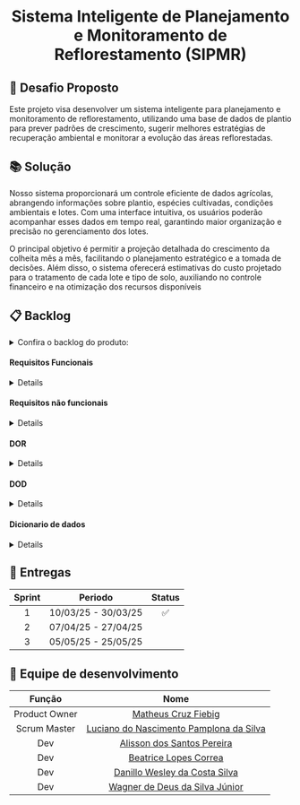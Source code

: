 <h1 align="center"> Sistema Inteligente de Planejamento e Monitoramento de Reflorestamento (SIPMR) </h1>

## :page_facing_up: Desafio Proposto
Este projeto visa desenvolver um sistema inteligente para planejamento e monitoramento de reflorestamento, utilizando uma base de dados de plantio para prever padrões de crescimento, 
sugerir melhores estratégias de recuperação ambiental e monitorar a evolução das áreas reflorestadas.


## :books: Solução
Nosso sistema proporcionará um controle eficiente de dados agrícolas, abrangendo informações sobre plantio, espécies cultivadas, condições ambientais e lotes. Com uma interface intuitiva, os usuários poderão acompanhar esses dados em tempo real, garantindo maior organização e precisão no gerenciamento dos lotes. 

O principal objetivo é permitir a projeção detalhada do crescimento da colheita mês a mês, facilitando o planejamento estratégico e a tomada de decisões. Além disso, o sistema oferecerá estimativas do custo projetado para o tratamento de cada lote e tipo de solo, auxiliando no controle financeiro e na otimização dos recursos disponíveis


## :clipboard: Backlog
<details>  
<summary> Confira o backlog do produto: </summary>
<br>
<table>
  <tr>
    <th>Prioridade</th>
    <th>Feature</th>
    <th>Sprint</th>
    <th>Requisitos</th>
  </tr>
  <tr>
    <td>Alta</td>
    <td>Dashboard Projeção de crescimento da colheita do lote informado</td>
    <td>1</td>
    <td>RF-6, RNF-1</td>
  </tr>
  <tr>
    <td>Alta</td>
    <td>Dashboard Projeção de desempenho (R$) da espécie com base nas condições de cada lote</td>
    <td>1</td>
    <td>RF-6, RNF-1</td>
  </tr>
  <tr>
    <td>Alta</td>
    <td>Dashboard Projeção de gastos com tratamento do solo</td>
    <td>1</td>
    <td>RF-6, RNF-1</td>
  </tr>
  <tr>
    <td>Alta</td>
    <td>Tela de dashboards</td>
    <td>1</td>
    <td>RF-6, RNF-1, RNF-4, RNF-6</td>
  </tr>
  <tr>
    <td>Alta</td>
    <td>Tela de atualização diária de plantios</td>
    <td>1</td>
    <td>RF-3, RNF-4, RNF-6</td>
  </tr>
  <tr>
    <td>Alta</td>
    <td>Tela de cadastro de plantios</td>
    <td>1</td>
    <td>RF-2, RNF-4, RNF-6</td>
  </tr>
  <tr>
    <td>Alta</td>
    <td>Autenticação de Usuário</td>
    <td>2</td>
    <td>RF-1, RNF-4, RNF-6, RNF-5</td>
  </tr>
  <tr>
    <td>Alta</td>
    <td>Criação de Conta</td>
    <td>2</td>
    <td>RF-1, RNF-4, RNF-6, RF-7, RNF-2</td>
  </tr>
  <tr>
    <td>Media</td>
    <td>Deleção de Conta</td>
    <td>2</td>
    <td>RF-8, RNF-4, RNF-6</td>
  </tr>
  <tr>
    <td>Media</td>
    <td>Permissionamento da tela de Usuário</td>
    <td>2</td>
    <td>RF-1, RNF-4, RNF-6</td>
  </tr>
  <tr>
    <td>Alta</td>
    <td>Notificação de vazamento de dados do usuários</td>
    <td>2</td>
    <td>RF-09, RNF-02</td>
  </tr>
  <tr>
    <td>Baixa</td>
    <td>Visualização de Informações Pessoais</td>
    <td>2</td>
    <td>RF-5, RNF-2</td>
  </tr>
  <tr>
    <td>Baixa</td>
    <td>Atualização de dados Pessoais</td>
    <td>2</td>
    <td>RNF-2, RF-5, RF-1 </td>
  </tr>
  <tr>
    <td>Media</td>
    <td>Cadastro de Lotes</td>
    <td>3</td>
    <td>RF-4, RNF-4, RNF-6</td>
  </tr>
  
  
  <tr>
    <td>Media</td>
    <td>Visualização de Lotes</td>
    <td>3</td>
    <td>RF-4, RNF-4, RNF-6</td>
  </tr>
  
  
  <tr>
    <td>Media</td>
    <td>Deleção de Lotes</td>
    <td>3</td>
    <td>RF-4, RNF-4, RNF-6</td>
  </tr>
  
  
  <tr>
    <td>Baixa</td>
    <td>Portabilidade de Dados</td>
    <td>3</td>
    <td>RF-7, RNF-3, RNF-02</td>
  </tr>
</table>
</details>

#### Requisitos Funcionais
<details>
  <table>
  <thead>
    <tr>
      <th>RF-id</th>
      <th>Requisito</th>
      <th>Descrição</th>
    </tr>
  </thead>
  <tbody>
    <tr>
      <td>RF-01</td>
      <td>Gerenciamento de Usuários</td>
      <td>O sistema deve permitir o gerenciamento de usuários, com dois tipos de acesso: <strong>Operador</strong> (gestão de dados) e <strong>Usuário</strong> (visualização de gráficos e dados do plantio). O objetivo é garantir a segurança e evitar acesso não autorizado aos dados sensíveis.</td>
    </tr>
    <tr>
      <td>RF-02</td>
      <td>Cadastro de Plantio</td>
      <td>O sistema deve permitir ao usuário inserir dados iniciais da colheita e criar vários lotes atrelados ao plantio. Cada lote deve incluir informações sobre <strong>espécie</strong>, <strong>quadrante</strong>, <strong>condição ambiental</strong> do dia e <strong>dados do solo</strong>.</td>
    </tr>
    <tr>
      <td>RF-03</td>
      <td>Atualização de Plantio Diário</td>
      <td>O sistema deve permitir que o usuário atualize todas as informações do plantio, exceto a <strong>espécie plantada</strong>. Além disso, o usuário poderá <strong>finalizar o plantio</strong> após a colheita, liberando o espaço para novos plantios.</td>
    </tr>
    <tr>
      <td>RF-04</td>
      <td>Gerenciamento de Lotes</td>
      <td>O sistema deve permitir ao usuário cadastrar, visualizar, deletar e gerenciar os lotes. Esses lotes podem ser utilizados nas funcionalidades do sistema, como projeção gráfica e atualização de dados.</td>
    </tr>
    <tr>
      <td>RF-05</td>
      <td>Disponibilização de Dados do Usuário</td>
      <td>O sistema deve permitir que os usuários visualizem e gerenciem seus próprios dados pessoais cadastrados, garantindo a conformidade com a LGPD (Lei Geral de Proteção de Dados).</td>
    </tr>
    <tr>
      <td>RF-06</td>
      <td>Projeção Gráfica dos Lotes</td>
      <td>O sistema deve oferecer um <strong>dashboard</strong> com projeções gráficas detalhadas para o usuário, incluindo: <strong>crescimento da colheita</strong>, <strong>desempenho financeiro (R$)</strong> da espécie, e <strong>gastos com tratamento do solo</strong> para cada lote.</td>
    </tr>
    <tr>
      <td>RF-07</td>
      <td>Autorização dos Termos de Uso</td>
      <td>O sistema deve solicitar <strong>autorização explícita</strong> do usuário em relação aos termos de uso</td>
    </tr>
    <tr>
      <td>RF-08</td>
      <td>Modificação ou Exclusão de Dados Pessoais</td>
      <td>O sistema deve permitir que o usuário solicite a <strong>modificação</strong> ou <strong>exclusão</strong> de seus dados pessoais a qualquer momento, proporcionando controle total sobre seus dados.</td>
    </tr>
    <tr>
      <td>RF-09</td>
      <td>Notificação de Vazamento de Dados</td>
      <td>O sistema deve enviar <strong>e-mails de notificação</strong> a todos os usuários em caso de <strong>vazamento de dados</strong>, informando quais dados foram expostos, conforme necessário pela LGPD.</td>
    </tr>
  </tbody>
</table>
</details>

#### Requisitos não funcionais
<details>
  <table>
  <thead>
    <tr>
      <th>RNF-id</th>
      <th>Requisito</th>
      <th>Descrição</th>
    </tr>
  </thead>
  <tbody>
    <tr>
      <td>RNF-01</td>
      <td>Aprendizado de Máquina</td>
      <td>O sistema deve utilizar <strong>modelos de aprendizado de máquina</strong> para prever dados importantes para o plantio, como crescimento, desempenho financeiro e necessidade de tratamentos do solo.</td>
    </tr>
    <tr>
      <td>RNF-02</td>
      <td>Transparência no Uso de Dados</td>
      <td>O sistema deve fornecer uma <strong>política de privacidade</strong> clara, informando como os dados dos usuários serão utilizados, por quanto tempo serão armazenados e quais dados específicos serão coletados, garantindo transparência e confiança.</td>
    </tr>
    <tr>
      <td>RNF-03</td>
      <td>Portabilidade de Dados</td>
      <td>O sistema deve permitir que os <strong>dados do usuário</strong> possam ser exportados e transferidos para <strong>outros sistemas</strong>, mantendo a segurança durante o processo de portabilidade, conforme exigido pela LGPD.</td>
    </tr>
    <tr>
      <td>RNF-04</td>
      <td>Compatibilidade com Resolução de Tela Desktop</td>
      <td>O sistema deve ser <strong>otimizado para telas de desktop</strong>, garantindo uma boa visualização e experiência de uso em dispositivos de tela maior.</td>
    </tr>
    <tr>
      <td>RNF-05</td>
      <td>Autenticação com JWT</td>
      <td>O sistema deve implementar <strong>autenticação e autorização utilizando tokens JWT</strong> (JSON Web Tokens), garantindo segurança nas interações do sistema e no acesso aos dados dos usuários.</td>
    </tr>
    <tr>
      <td>RNF-06</td>
      <td>Compatibilidade com Navegadores Principais</td>
      <td>O sistema deve ser <strong>compatível com os principais navegadores</strong> da web, como <strong>Edge</strong>, <strong>Chrome</strong> e <strong>Firefox</strong>, para garantir que todos os usuários possam acessar a plataforma de maneira funcional e sem problemas de compatibilidade.</td>
    </tr>
  </tbody>
</table>
</details>


#### DOR
<details>
  • A história esta testável(com BDD definido). <br>
  • Prioridades da história esta alinhada com cliente. <br>
  • Quebra da história realizada e pontuada. <br>
  • Requisitos estão definidos na história. <br>
</details>

#### DOD
<details>
  • Testes foram realizados na branch de develop. <br>
  • Projetos afetados descritos no JIRA. <br>
  • Todas histórias movidas para CONCLUÍDO. <br>
</details>

#### Dicionario de dados
<details>

##### tb_atualizacao
| Nome | Tipo | Constraint | Observação |
|------|------|------------|------------|
| atualizacao_indice_uv | double precision | NOT NULL | Índice U.V. do solo em % |
| atualizacao_ph_solo | double precision | NOT NULL | PH do solo em % |
| atualizacao_temperatura_ambiente | double precision | NOT NULL | Temperatura ambiente em Celsius |
| atualizacao_temperatura_solo | double precision | NOT NULL | Temperatura do solo em Celsius |
| atualizacao_umidade_ambiente | double precision | NOT NULL | Umidade do ambiente |
| atualizacao_umidade_solo | double precision | NOT NULL | Umidade o solo |
| atualizacao_id | bigint | PRIMARY KEY (IDENTITY) | Identificador único |
| atualizacao_registro | timestamp | NOT NULL | Data hora da criação do registro |
| plantacao_id | bigint | NOT NULL, FK | Campo de relacionamento com a tabela de tb_plantacao |

##### tb_cad_termo
| Nome | Tipo | Constraint | Observação |
|------|------|------------|------------|
| codigo | bigint | PRIMARY KEY (IDENTITY) | Identificador único |
| data_criacao | timestamp | NULLABLE | Data hora da criação do registro |
| descricao | character varying(255) | NULLABLE | Descrição o termo |
| titulo | character varying(255) | NULLABLE | Titulo do termo |
| versao | character varying(255) | NULLABLE | Qual a versão eu o termo se encontra |

##### tb_cad_termo_item
| Nome | Tipo | Constraint | Observação |
|------|------|------------|------------|
| obrigatorio | boolean | NOT NULL | Obrigatoriedade deste termo |
| codigo | bigint | PRIMARY KEY (IDENTITY) | Identificador único |
| termo_codigo | bigint | NOT NULL, FK | Campo de relacionamento com a tabela de tb_cad_termo |
| descricao | character varying(255) | NULLABLE | Descrição o item do termo |

##### tb_cad_termo_item_aceite
| Nome | Tipo | Constraint | Observação |
|------|------|------------|------------|
| aceito | boolean | NOT NULL | Se o termo foi aceito ou não |
| codigo | bigint | PRIMARY KEY (IDENTITY) | Identificador único |
| termo_aceite_codigo | bigint | NOT NULL | Campo de relacionamento com a tabela de tb_cad_termo_item_aceite_usuario_historico |
| termo_item_codigo | bigint | NOT NULL, FK | Campo de relacionamento com a tabela de tb_cad_termo_item |

##### tb_cad_termo_item_aceite_usuario_historico
| Nome | Tipo | Constraint | Observação |
|------|------|------------|------------|
| codigo | bigint | PRIMARY KEY (IDENTITY) | Identificador único |
| data_aceite | timestamp | NULLABLE | Data hora de aceite |
| data_alteracao | timestamp | NULLABLE | Data hora de alteração do termo |
| termo_codigo | bigint | NOT NULL FK | Campo de relacionamento com a tabela de tb_cad_termo |
| usuario_codigo | bigint | NOT NULL FK | Campo de relacionamento com a tabela de tb_usuario |

##### tb_fazenda
| Nome | Tipo | Constraint | Observação |
|------|------|------------|------------|
| fazenda_area | double precision | NOT NULL | Area de plantio da fazenda |
| fazenda_criacao | timestamp | NOT NULL | Data hora de criação do registro |
| fazenda_id | bigint | PRIMARY KEY (IDENTITY) | Identificador único |
| fazenda_localizacao | character varying(255) | NOT NULL | Localização da fazenda |
| fazenda_nome | character varying(255) | NOT NULL | Nome da fazenda |

##### tb_plantacao
| Nome | Tipo | Constraint | Observação |
|------|------|------------|------------|
| plantacao_area | double precision | NOT NULL | Area de plantação |
| plantacao_custo | double precision | NOT NULL | Custo estimado |
| plantacao_data | timestamp | NOT NULL | Data hora da criação do registro |
| plantacao_id | bigint | PRIMARY KEY (IDENTITY) | Identificador único |
| usuario_id | bigint | NOT NULL, FK | Campo de relacionamento com a tabela de tb_usuario |
| plantacao_especie | character varying(255) | NOT NULL | Espécie plantada |
| plantacao_fazenda | character varying(255) | NOT NULL | Nome do lote |

##### tb_usuario
| Nome | Tipo | Constraint | Observação |
|------|------|------------|------------|
| usuario_dt_criacao | timestamp | NOT NULL | Data hora da criação do registro |
| usuario_id | bigint | PRIMARY KEY (IDENTITY) | Identificador único |
| usuario_documento | character varying(255) | NOT NULL | CPF/CNPJ (criptografada) |
| usuario_email | character varying(255) | NOT NULL | Email do usuário |
| usuario_funcao | character varying(255) | NOT NULL | Funaro do usuário no sistema (criptografada) |
| usuario_nome | character varying(255) | NOT NULL | Nome do usuário (criptografada) |
| usuario_senha | character varying(255) | NOT NULL | Senha o usuário (criptografada) |
  
</details>


## :calendar: Entregas

| Sprint | Periodo | Status |
| :---: | :---: | :---: |
| 1 | 10/03/25 - 30/03/25 |:white_check_mark:  |
| 2 | 07/04/25 - 27/04/25 |  |
| 3 | 05/05/25 - 25/05/25 |  |


## :busts_in_silhouette: Equipe de desenvolvimento

| Função | Nome |
| :---: | :---: |
| Product Owner | [Matheus Cruz Fiebig](https://github.com/matheus-fiebig) |
| Scrum Master | [Luciano do Nascimento Pamplona da Silva](https://github.com/lucianonps) |
| Dev | [Alisson dos Santos Pereira](https://github.com/41issonm) |
| Dev | [Beatrice Lopes Correa](https://github.com/beatricelopes) |
| Dev | [Danillo Wesley da Costa Silva](https://github.com/xxzidanilloxx) |
| Dev | [Wagner de Deus da Silva Júnior](https://github.com/wdeus) |
